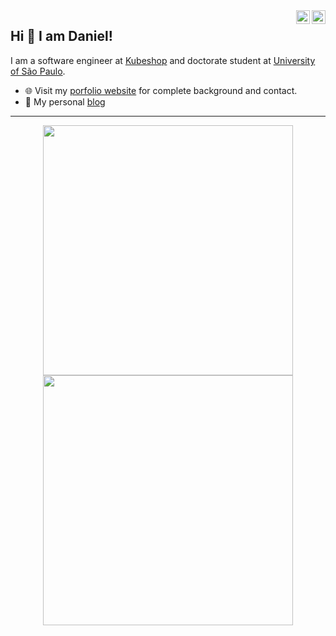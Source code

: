 <a href="https://twitter.com/danielbdias" target="_blank" rel="nofollow">
  <img align="right" alt="Daniel's Twitter" width="22px" src="https://cdn.jsdelivr.net/npm/simple-icons@v3/icons/twitter.svg" />
</a>
<a href="https://www.linkedin.com/in/danielbdias" target="_blank" rel="nofollow">
  <img align="right" alt="Daniel's Linkedin" width="22px" src="https://cdn.jsdelivr.net/npm/simple-icons@v3/icons/linkedin.svg" />
</a>

## Hi 👋 I am Daniel! 
I am a software engineer at [Kubeshop](https://kubeshop.io/) and doctorate student at [University of São Paulo](https://www.ime.usp.br/en/home/). 

- 🌐 Visit my [porfolio website](https://www.dbdias.com/) for complete background and contact.
- 👋 My personal [blog](https://www.dbdias.com/year-archive/)

---
<p align = "center">
  <img src = "https://github-readme-stats.vercel.app/api?username=danielbdias&show_icons=true&theme=bear" width = 400>
  <img src = "https://github-readme-streak-stats.herokuapp.com?user=danielbdias&theme=dark&hide_border=true" width = 400>
</p>
